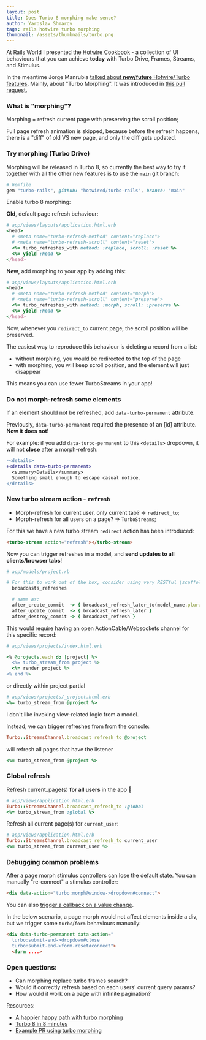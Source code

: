 ```yaml
---
layout: post
title: Does Turbo 8 morphing make sence?
author: Yaroslav Shmarov
tags: rails hotwire turbo morphing
thumbnail: /assets/thumbnails/turbo.png
---
```


At Rails World I presented the [Hotwire Cookbook](https://superails.com/posts/rails-world-hotwire-cookbook-yaroslav-shmarov-common-uses-essential-patterns-best-practices) - a collection of UI behaviours that you can achieve **today** with Turbo Drive, Frames, Streams, and Stimulus.

In the meantime Jorge Manrubia [talked about **new/future** Hotwire/Turbo features](https://www.youtube.com/watch?v=hKKycPLN-sk). Mainly, about "Turbo Morphing". It was introduced in [this pull request](https://github.com/hotwired/turbo/pull/1019).

### What is **"morphing"**?

Morphing = refresh current page with preserving the scroll position; 

Full page refresh animation is skipped, because before the refresh happens, there is a "diff" of old VS new page, and only the diff gets updated.

### Try morphing (Turbo Drive)

Morphing will be released in Turbo 8, so currently the best way to try it together with all the other new features is to use the `main` git branch:

```ruby
# Gemfile
gem "turbo-rails", github: "hotwired/turbo-rails", branch: "main"
```

Enable turbo 8 morphing:

**Old**, default page refresh behaviour:

```ruby
# app/views/layouts/application.html.erb
<head>
  # <meta name="turbo-refresh-method" content="replace">
  # <meta name="turbo-refresh-scroll" content="reset">
  <%= turbo_refreshes_with method: :replace, scroll: :reset %>
  <%= yield :head %>
</head>
```

**New**, add morphing to your app by adding this:

```ruby
# app/views/layouts/application.html.erb
<head>
  # <meta name="turbo-refresh-method" content="morph">
  # <meta name="turbo-refresh-scroll" content="preserve">
  <%= turbo_refreshes_with method: :morph, scroll: :preserve %>
  <%= yield :head %>
</head>
```

Now, whenever you `redirect_to` current page, the scroll position will be preserved.

The easiest way to reproduce this behaviour is deleting a record from a list:
- without morphing, you would be redirected to the top of the page
- with morphing, you will keep scroll position, and the element will just disappear

This means you can use fewer TurboStreams in your app!

### Do not morph-refresh some elements

If an element should not be refreshed, add `data-turbo-permanent` attribute.

Previously, `data-turbo-permanent` required the presence of an [id] attribute. **Now it does not!**

For example: if you add `data-turbo-permanent` to this `<details>` dropdown, it will not **close** after a morph-refresh:

```diff
-<details>
+<details data-turbo-permanent>
  <summary>Details</summary>
  Something small enough to escape casual notice.
</details>
```

### New turbo stream action - `refresh`

* Morph-refresh for current user, only current tab? => `redirect_to`;
* Morph-refresh for all users on a page? => `TurboStreams`;

For this we have a new turbo stream `redirect` action has been introduced:

```html
<turbo-stream action="refresh"></turbo-stream>
```

Now you can trigger refreshes in a model, and **send updates to all clients/browser tabs**!

```ruby
# app/models/project.rb

# For this to work out of the box, consider using very RESTful (scaffold-default) conventions.
  broadcasts_refreshes

  # same as:
  after_create_commit  -> { broadcast_refresh_later_to(model_name.plural) }
  after_update_commit  -> { broadcast_refresh_later }
  after_destroy_commit -> { broadcast_refresh }
```

This would require having an open ActionCable/Websockets channel for this specific record:

```ruby
# app/views/projects/index.html.erb

<% @projects.each do |project| %>
  <%= turbo_stream_from project %>
  <%= render project %>
<% end %>
```

or directly within project partial

```ruby
# app/views/projects/_project.html.erb
<%= turbo_stream_from @project %>
```

I don't like invoking view-related logic from a model.

Instead, we can trigger refreshes from from the console:

```ruby
Turbo::StreamsChannel.broadcast_refresh_to @project
```

will refresh all pages that have the listener

```ruby
<%= turbo_stream_from @project %>
```

### Global refresh

Refresh current_page(s) **for all users** in the app 🤪

```ruby
# app/views/application.html.erb
Turbo::StreamsChannel.broadcast_refresh_to :global
<%= turbo_stream_from :global %>
```

Refresh all current page(s) for `current_user`:

```ruby
# app/views/application.html.erb
Turbo::StreamsChannel.broadcast_refresh_to current_user
<%= turbo_stream_from current_user %>
```

### Debugging common problems

After a page morph stimulus controllers can lose the default state. You can manually "re-connect" a stimulus controller:

```html
<div data-action="turbo:morph@window->dropdown#connect">
```

You can also [trigger a callback on a value change](https://stimulus.hotwired.dev/reference/values#change-callbacks).

In the below scenario, a page morph would not affect elements inside a div, but we trigger some `turbo`/`form` behaviours manually:

```html
<div data-turbo-permanent data-action="
  turbo:submit-end->dropdown#close
  turbo:submit-end->form-reset#connect">
  <form ....>
```

### Open questions:

* Can morphing replace turbo frames search?
* Would it correctly refresh based on each users' current query params?
* How would it work on a page with infinite pagination?

Resources:
* [A happier happy path with turbo morphing](https://dev.37signals.com/a-happier-happy-path-in-turbo-with-morphing/)
* [Turbo 8 in 8 minutes](https://fly.io/ruby-dispatch/turbo-8-in-8-minutes/)
* [Example PR using turbo morphing](https://github.com/basecamp/turbo-8-morphing-demo/pull/4)
